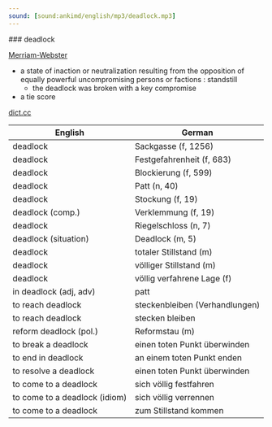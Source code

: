 ```yaml
---
sound: [sound:ankimd/english/mp3/deadlock.mp3]
---
```


\### deadlock

[Merriam-Webster](https://www.merriam-webster.com/dictionary/deadlock)

- a state of inaction or neutralization resulting from the opposition of equally powerful uncompromising persons or factions : standstill
    - the deadlock was broken with a key compromise
- a tie score

[dict.cc](https://www.dict.cc/deadlock)

| English        | German       |
| -------------- | ------------ |
| deadlock | Sackgasse (f, 1256) |
| deadlock | Festgefahrenheit (f, 683) |
| deadlock | Blockierung (f, 599) |
| deadlock | Patt (n, 40) |
| deadlock | Stockung (f, 19) |
| deadlock (comp.) | Verklemmung (f, 19) |
| deadlock | Riegelschloss (n, 7) |
| deadlock (situation) | Deadlock (m, 5) |
| deadlock | totaler Stillstand (m) |
| deadlock | völliger Stillstand (m) |
| deadlock | völlig verfahrene Lage (f) |
| in deadlock (adj, adv) | patt |
| to reach deadlock | steckenbleiben (Verhandlungen) |
| to reach deadlock | stecken bleiben |
| reform deadlock (pol.) | Reformstau (m) |
| to break a deadlock | einen toten Punkt überwinden |
| to end in deadlock | an einem toten Punkt enden |
| to resolve a deadlock | einen toten Punkt überwinden |
| to come to a deadlock | sich völlig festfahren |
| to come to a deadlock (idiom) | sich völlig verrennen |
| to come to a deadlock | zum Stillstand kommen |
